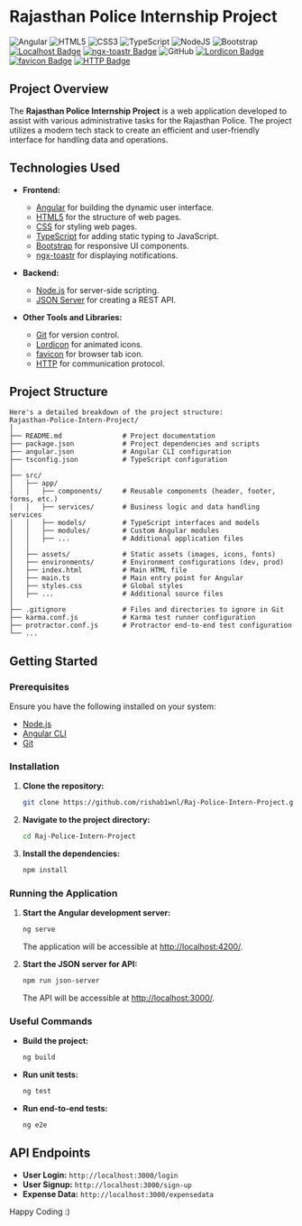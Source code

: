# Rajasthan Police Internship Project 


![Angular](https://img.shields.io/badge/angular-%23DD0031.svg?style=for-the-badge&logo=angular&logoColor=white)
![HTML5](https://img.shields.io/badge/html5-%23E34F26.svg?style=for-the-badge&logo=html5&logoColor=white)
![CSS3](https://img.shields.io/badge/css3-%231572B6.svg?style=for-the-badge&logo=css3&logoColor=white)
![TypeScript](https://img.shields.io/badge/typescript-%23007ACC.svg?style=for-the-badge&logo=typescript&logoColor=white)
![NodeJS](https://img.shields.io/badge/node.js-6DA55F?style=for-the-badge&logo=node.js&logoColor=white)
![Bootstrap](https://img.shields.io/badge/bootstrap-%238511FA.svg?style=for-the-badge&logo=bootstrap&logoColor=white)
[![Localhost Badge](https://img.shields.io/badge/Localhost-running-green?style=for-the-badge&logo=localhost)](http://localhost)
[![ngx-toastr Badge](https://img.shields.io/badge/ngx--toastr-latest-orange?style=for-the-badge&logo=angular)](https://www.npmjs.com/package/ngx-toastr)
![GitHub](https://img.shields.io/badge/github-%23121011.svg?style=for-the-badge&logo=github&logoColor=white)
[![Lordicon Badge](https://img.shields.io/badge/Lordicon-latest-purple?style=for-the-badge&logo=lordicon)](https://lordicon.com/)
[![favicon Badge](https://img.shields.io/badge/favicon-latest-blue?style=for-the-badge&logo=favicon)](https://favicon.io/)
[![HTTP Badge](https://img.shields.io/badge/HTTP-latest-green?style=for-the-badge&logo=http)](https://developer.mozilla.org/en-US/docs/Web/HTTP)


## Project Overview

The **Rajasthan Police Internship Project** is a web application developed to assist with various administrative tasks for the Rajasthan Police. The project utilizes a modern tech stack to create an efficient and user-friendly interface for handling data and operations.

## Technologies Used

- **Frontend:**
  - [Angular](https://angular.io/) for building the dynamic user interface.
  - [HTML5](https://www.w3.org/html/) for the structure of web pages.
  - [CSS](https://www.w3.org/Style/CSS/Overview.en.html) for styling web pages.
  - [TypeScript](https://www.typescriptlang.org/) for adding static typing to JavaScript.
  - [Bootstrap](https://getbootstrap.com/docs/5.0/) for responsive UI components.
  - [ngx-toastr](https://www.npmjs.com/package/ngx-toastr) for displaying notifications.

- **Backend:**
  - [Node.js](https://nodejs.org/) for server-side scripting.
  - [JSON Server](https://www.npmjs.com/package/json-server) for creating a REST API.

- **Other Tools and Libraries:**
  - [Git](https://git-scm.com/) for version control.
  - [Lordicon](https://lordicon.com/) for animated icons.
  - [favicon](https://favicon.io/) for browser tab icon.
  - [HTTP](https://developer.mozilla.org/en-US/docs/Web/HTTP) for communication protocol.

## Project Structure
```
Here's a detailed breakdown of the project structure:
Rajasthan-Police-Intern-Project/
│
├── README.md               # Project documentation
├── package.json            # Project dependencies and scripts
├── angular.json            # Angular CLI configuration
├── tsconfig.json           # TypeScript configuration
│
├── src/
│   ├── app/
│   │   ├── components/     # Reusable components (header, footer, forms, etc.)
│   │   ├── services/       # Business logic and data handling services
│   │   ├── models/         # TypeScript interfaces and models
│   │   ├── modules/        # Custom Angular modules
│   │   ├── ...             # Additional application files
│   │
│   ├── assets/             # Static assets (images, icons, fonts)
│   ├── environments/       # Environment configurations (dev, prod)
│   ├── index.html          # Main HTML file
│   ├── main.ts             # Main entry point for Angular
│   ├── styles.css          # Global styles
│   ├── ...                 # Additional source files
│
├── .gitignore              # Files and directories to ignore in Git
├── karma.conf.js           # Karma test runner configuration
├── protractor.conf.js      # Protractor end-to-end test configuration
└── ...

```


## Getting Started

### Prerequisites

Ensure you have the following installed on your system:

- [Node.js](https://nodejs.org/)
- [Angular CLI](https://angular.io/cli)
- [Git](https://git-scm.com/)

### Installation

1. **Clone the repository:**
    ```bash
    git clone https://github.com/rishab1wnl/Raj-Police-Intern-Project.git
    ```
2. **Navigate to the project directory:**
    ```bash
    cd Raj-Police-Intern-Project
    ```
3. **Install the dependencies:**
    ```bash
    npm install
    ```

### Running the Application

1. **Start the Angular development server:**
    ```bash
    ng serve
    ```
    The application will be accessible at [http://localhost:4200/](http://localhost:4200/).

2. **Start the JSON server for API:**
    ```bash
    npm run json-server
    ```
    The API will be accessible at [http://localhost:3000/](http://localhost:3000/).

### Useful Commands

- **Build the project:**
    ```bash
    ng build
    ```
- **Run unit tests:**
    ```bash
    ng test
    ```
- **Run end-to-end tests:**
    ```bash
    ng e2e
    ```

## API Endpoints

- **User Login:** `http://localhost:3000/login`
- **User Signup:** `http://localhost:3000/sign-up`
- **Expense Data:** `http://localhost:3000/expensedata`


Happy Coding :)
